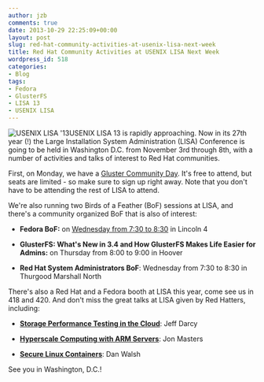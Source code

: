 ```yaml
---
author: jzb
comments: true
date: 2013-10-29 22:25:09+00:00
layout: post
slug: red-hat-community-activities-at-usenix-lisa-next-week
title: Red Hat Community Activities at USENIX LISA Next Week
wordpress_id: 518
categories:
- Blog
tags:
- Fedora
- GlusterFS
- LISA 13
- USENIX LISA
---
```


![USENIX LISA '13](blog/lisa13_banner_lucky_125.png)USENIX LISA 13 is rapidly approaching. Now in its 27th year (!) the Large Installation System Administration (LISA) Conference is going to be held in Washington D.C. from November 3rd through 8th, with a number of activities and talks of interest to Red Hat communities.

First, on Monday, we have a [Gluster Community Day](https://glusterday-lisa.eventbrite.com/). It's free to attend, but seats are limited - so make sure to sign up right away. Note that you don't have to be attending the rest of LISA to attend.

We're also running two Birds of a Feather (BoF) sessions at LISA, and there's a community organized BoF that is also of interest:



	
  * **Fedora BoF:** on [Wednesday from 7:30 to 8:30](https://www.usenix.org/conference/lisa13/birds-feather-sessions#fedora) in Lincoln 4

	
  * **GlusterFS: What's New in 3.4 and How GlusterFS Makes Life Easier for Admins:** on Thursday from 8:00 to 9:00 in Hoover

	
  * **Red Hat System Administrators BoF**: Wednesday from 7:30 to 8:30 in Thurgood Marshall North


There's also a Red Hat and a Fedora booth at LISA this year, come see us in 418 and 420. And don't miss the great talks at LISA given by Red Hatters, including:

	
  * **[Storage Performance Testing in the Cloud](https://www.usenix.org/conference/lisa13/storage-performance-testing-cloud)**: Jeff Darcy

	
  * **[Hyperscale Computing with ARM Servers](https://www.usenix.org/conference/lisa13/hyperscale-computing-arm-servers)**: Jon Masters

	
  * **[Secure Linux Containers](https://www.usenix.org/conference/lisa13/secure-linux-containers-thu)**: Dan Walsh


See you in Washington, D.C.!
